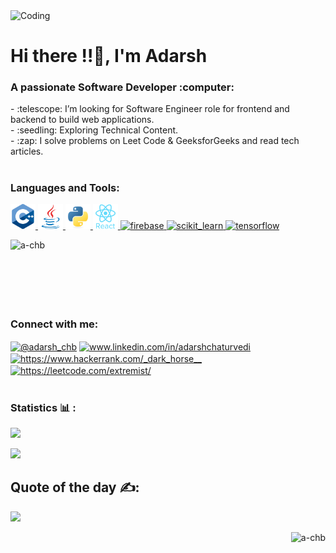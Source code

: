 <img align="center" alt="Coding" height="auto" width="700" src="https://cdn.dribbble.com/users/3528077/screenshots/9072743/media/71859897f522041a420893ce7d27843b.gif"> <br>

<h1 align="left">Hi there !!👋, I'm Adarsh</h1>


<h3 align="left">A passionate Software Developer :computer:</h3>
    - :telescope: I’m looking for Software Engineer role for frontend and backend to build web applications.<br>
    - :seedling: Exploring Technical Content.<br>
    - :zap: I solve problems on Leet Code & GeeksforGeeks and read tech articles.<br>
<br>

<h3 align="left">Languages and Tools:</h3> 
<p align="left"> <a href="https://www.w3schools.com/cpp/" target="_blank" rel="noreferrer"> <img src="https://raw.githubusercontent.com/devicons/devicon/master/icons/cplusplus/cplusplus-original.svg" alt="cplusplus" width="40" height="40"/> </a>  <a href="https://www.java.com" target="_blank" rel="noreferrer"> <img src="https://raw.githubusercontent.com/devicons/devicon/master/icons/java/java-original.svg" alt="java" width="40" height="40"/> </a> <a href="https://www.python.org" target="_blank" rel="noreferrer"> <img src="https://raw.githubusercontent.com/devicons/devicon/master/icons/python/python-original.svg" alt="python" width="40" height="40"/> </a> <a href="https://reactjs.org/" target="_blank" rel="noreferrer"> <img src="https://raw.githubusercontent.com/devicons/devicon/master/icons/react/react-original-wordmark.svg" alt="react" width="40" height="40"/> </a> <a href="https://firebase.google.com/" target="_blank" rel="noreferrer"> <img src="https://www.vectorlogo.zone/logos/firebase/firebase-icon.svg" alt="firebase" width="40" height="40"/> </a> <a href="https://scikit-learn.org/" target="_blank" rel="noreferrer"> <img src="https://upload.wikimedia.org/wikipedia/commons/0/05/Scikit_learn_logo_small.svg" alt="scikit_learn" width="40" height="40"/> </a> <a href="https://www.tensorflow.org" target="_blank" rel="noreferrer"> <img src="https://www.vectorlogo.zone/logos/tensorflow/tensorflow-icon.svg" alt="tensorflow" width="40" height="40"/> </a> 
<p><img align="left" src="https://github-readme-stats.vercel.app/api/top-langs?username=a-chb&theme=dark&hide_border=false&show_icons=true&locale=en&layout=compact" alt="a-chb" /></p>
</p>
<br>
<br>
<br>
<br>
<br>
<br>
<h3 align="left">Connect with me:</h3>
<p align="left">
<a href="https://twitter.com/@adarsh_chb" target="blank"><img align="center" src="https://raw.githubusercontent.com/rahuldkjain/github-profile-readme-generator/master/src/images/icons/Social/twitter.svg" alt="@adarsh_chb" height="30" width="40" /></a>
<a href="https://linkedin.com/in/adarshchaturvedi" target="blank"><img align="center" src="https://raw.githubusercontent.com/rahuldkjain/github-profile-readme-generator/master/src/images/icons/Social/linked-in-alt.svg" alt="www.linkedin.com/in/adarshchaturvedi" height="30" width="40" /></a>
<a href="https://www.hackerrank.com/_dark_horse__" target="blank"><img align="center" src="https://raw.githubusercontent.com/rahuldkjain/github-profile-readme-generator/master/src/images/icons/Social/hackerrank.svg" alt="https://www.hackerrank.com/_dark_horse__" height="30" width="40" /></a>
<a href="https://leetcode.com/extremist/" target="blank"><img align="center" src="https://raw.githubusercontent.com/rahuldkjain/github-profile-readme-generator/master/src/images/icons/Social/leet-code.svg" alt="https://leetcode.com/extremist/" height="30" width="40" /></a>


<br>
<br>

### Statistics 📊 :
![](https://github-readme-stats.vercel.app/api?username=a-chb&theme=dark&hide_border=false&include_all_commits=false&count_private=false)<br/>

![](https://github-readme-streak-stats.herokuapp.com/?user=a-chb&theme=dark&hide_border=false)<br/>


## Quote of the day ✍️:
![](https://quotes-github-readme.vercel.app/api?type=horizontal&theme=tokyonight)


<p align="right"> <img src="https://komarev.com/ghpvc/?username=a-chb&label=Profile%20views&color=0e75b6&style=flat" alt="a-chb" /> </p>




